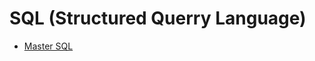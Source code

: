 # SQL (Structured Querry Language)

- [Master SQL](https://github.com/fahadraisfahad/Notes/blob/main/Database/Master%20SQL%20in%2016%20Pages.pdf)


